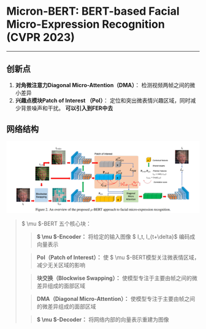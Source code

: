 # Micron-BERT: BERT-based Facial Micro-Expression Recognition (CVPR 2023)
---
## 创新点
1. **对角微注意力Diagonal Micro-Attention（DMA）**：
检测视频两帧之间的微小差异
2. **兴趣点模块Patch of Interest （PoI）**： 
定位和突出微表情兴趣区域，同时减少背景噪声和干扰。
**可以引入到FER中去**

## 网络结构
![Micro-BERT](https://raw.githubusercontent.com/Hlfglimpse/PicGo/master/20230601151002.png)
> $ \mu $-BERT 五个核心块：
> > **$ \mu $-Encoder：** 将给定的输入图像 $ I_t, I_{t+\delta}$ 编码成向量表示
> 
> > **PoI（Patch of Interest）：** 使 $ \mu $-BERT模型关注微表情区域，减少无关区域的影响
> 
> > **块交换（Blockwise Swapping）：** 使模型专注于主要由帧之间的微差异组成的面部区域
> 
> > **DMA（Diagonal Micro-Attention）：** 使模型专注于主要由帧之间的微差异组成的面部区域
> 
> > **$ \mu $-Decoder：** 将网络内部的向量表示重建为图像